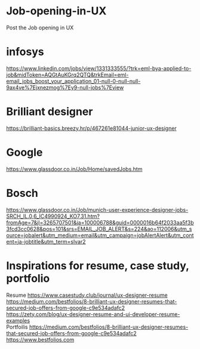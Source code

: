 # Job-opening-in-UX
Post the Job opening in UX  
# infosys
https://www.linkedin.com/jobs/view/1331333555/?trk=eml-bya-applied-to-job&midToken=AQGtAuKGrq2QTQ&trkEmail=eml-email_jobs_boost_your_application_01-null-0-null-null-9ax4ve%7Ejxnezmog%7Ey9-null-jobs%7Eview  

# Brilliant designer  
https://brilliant-basics.breezy.hr/p/467261e81044-junior-ux-designer  
# Google  
https://www.glassdoor.co.in/Job/Home/savedJobs.htm  
# Bosch 
https://www.glassdoor.co.in/Job/munich-user-experience-designer-jobs-SRCH_IL.0,6_IC4990924_KO7,31.htm?fromAge=7&jl=3265707501&ja=100006788&guid=0000016b64f2033aa5f3b3fcd3cc0628&pos=101&srs=EMAIL_JOB_ALERT&s=224&ao=112006&utm_source=jobalert&utm_medium=email&utm_campaign=jobAlertAlert&utm_content=ja-jobtitle&utm_term=slvar2  

# Inspirations for resume, case study, portfolio  

Resume  https://www.casestudy.club/journal/ux-designer-resume    
https://medium.com/bestfolios/8-brilliant-ux-designer-resumes-that-secured-job-offers-from-google-c9e534adafc2  
https://zety.com/blog/ux-designer-resume-and-ui-developer-resume-examples  
 Portfoilis  https://medium.com/bestfolios/8-brilliant-ux-designer-resumes-that-secured-job-offers-from-google-c9e534adafc2  
 https://www.bestfolios.com  
 
